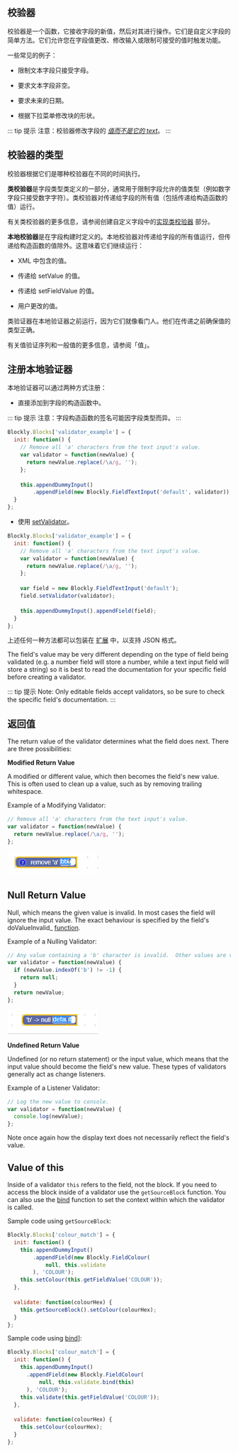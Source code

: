 ## 校验器 

校验器是一个函数，它接收字段的新值，然后对其进行操作。它们是自定义字段的简单方法。它们允许您在字段值更改、修改输入或限制可接受的值时触发功能。

一些常见的例子：

- 限制文本字段只接受字母。

- 要求文本字段非空。

- 要求未来的日期。

- 根据下拉菜单修改块的形状。

::: tip 提示
注意：校验器修改字段的 *[值而不是它的 text](/guides/create-custom-blocks/fields/anatomy-of-a-field.html#值)*。
:::

## 校验器的类型

校验器根据它们是哪种校验器在不同的时间执行。

**类校验器**是字段类型类定义的一部分，通常用于限制字段允许的值类型（例如数字字段只接受数字字符）。类校验器对传递给字段的所有值（包括传递给构造函数的值）运行。

有关类校验器的更多信息，请参阅创建自定义字段中的[实现类校验器](/guides/create-custom-blocks/fields/customizing-fields/creating.html#实现类校验器) 部分。

**本地校验器**是在字段构建时定义的。本地校验器对传递给字段的所有值运行，但传递给构造函数的值除外。这意味着它们继续运行：

- XML 中包含的值。

- 传递给 setValue 的值。

- 传递给 setFieldValue 的值。

- 用户更改的值。

类验证器在本地验证器之前运行，因为它们就像看门人。他们在传递之前确保值的类型正确。

有关值验证序列和一般值的更多信息，请参阅「值」。

## 注册本地验证器

本地验证器可以通过两种方式注册：

- 直接添加到字段的构造函数中。

::: tip 提示
注意：字段构造函数的签名可能因字段类型而异。
:::

```javascript
Blockly.Blocks['validator_example'] = {
  init: function() {
    // Remove all 'a' characters from the text input's value.
    var validator = function(newValue) {
      return newValue.replace(/\a/g, '');
    };

    this.appendDummyInput()
        .appendField(new Blockly.FieldTextInput('default', validator));
  }
};
```

- 使用 [setValidator](https://developers.google.com/blockly/reference/js/Blockly.Field#setValidator)。

```javascript
Blockly.Blocks['validator_example'] = {
  init: function() {
    // Remove all 'a' characters from the text input's value.
    var validator = function(newValue) {
      return newValue.replace(/\a/g, '');
    };

    var field = new Blockly.FieldTextInput('default');
    field.setValidator(validator);

    this.appendDummyInput().appendField(field);
  }
};
```

上述任何一种方法都可以包装在 [扩展](/guides/create-custom-blocks/extensions.html#扩展) 中，以支持 JSON 格式。

The field's value may be very different depending on the type of field being validated (e.g. a number field will store a number, while a text input field will store a string) so it is best to read the documentation for your specific field before creating a validator.

::: tip 提示
Note: Only editable fields accept validators, so be sure to check the specific field's documentation.
:::

## 返回值

The return value of the validator determines what the field does next. There are three possibilities:

**Modified Return Value**

A modified or different value, which then becomes the field's new value. This is often used to clean up a value, such as by removing trailing whitespace.

Example of a Modifying Validator:

```javascript
// Remove all 'a' characters from the text input's value.
var validator = function(newValue) {
  return newValue.replace(/\a/g, '');
};
```

![Text input field with a modifying validator](./modifying_validator.gif)

## Null Return Value

Null, which means the given value is invalid. In most cases the field will ignore the input value. The exact behaviour is specified by the field's doValueInvalid_ [function](/guides/create-custom-blocks/fields/customizing-fields/creating.html#handling_invalid_values).

Example of a Nulling Validator:

```javascript
// Any value containing a 'b' character is invalid.  Other values are valid.
var validator = function(newValue) {
  if (newValue.indexOf('b') != -1) {
    return null;
  }
  return newValue;
};
```

![Text input field with a nulling validator](./nulling_validator.gif)

**Undefined Return Value**

Undefined (or no return statement) or the input value, which means that the input value should become the field's new value. These types of validators generally act as change listeners.

Example of a Listener Validator:

```javascript
// Log the new value to console.
var validator = function(newValue) {
  console.log(newValue);
};
```

Note once again how the display text does not necessarily reflect the field's value.

## Value of this

Inside of a validator `this` refers to the field, not the block. If you need to access the block inside of a validator use the `getSourceBlock` function. You can also use the [bind](https://developer.mozilla.org/en-US/docs/Web/JavaScript/Reference/Global_objects/Function/bind) function to set the context within which the validator is called.

Sample code using `getSourceBlock`:

```javascript
Blockly.Blocks['colour_match'] = {
  init: function() {
    this.appendDummyInput()
        .appendField(new Blockly.FieldColour(
            null, this.validate
        ), 'COLOUR');
    this.setColour(this.getFieldValue('COLOUR'));
  },

  validate: function(colourHex) {
    this.getSourceBlock().setColour(colourHex);
  }
};
```

Sample code using [bind](https://developer.mozilla.org/en-US/docs/Web/JavaScript/Reference/Global_objects/Function/bind)]:

```javascript
Blockly.Blocks['colour_match'] = {
  init: function() {
    this.appendDummyInput()
      .appendField(new Blockly.FieldColour(
          null, this.validate.bind(this)
      ), 'COLOUR');
    this.validate(this.getFieldValue('COLOUR'));
  },

  validate: function(colourHex) {
    this.setColour(colourHex);
  }
};
```

